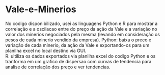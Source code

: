 # Vale-e-Minerios
No codigo disponibilizado, usei as linguagens Python e R para mostrar a correlação e a oscilacao entre do preço da ação da Vale e a variação no valor dos minerios negociados pela mesma (levando em consideração os pesos de cada minerio vendido da empresa). 
Python: baixa o preco e variação de cada minerio, da ação da Vale e exportando-os para um planilha excel no local destino via GUI.   
R: ultiliza os dados exportados via planilha excel do codigo Python e os tranforma em um grafico de dispersao com curvas de tendencia para analise de correlação dos preço e ver tendencias.
